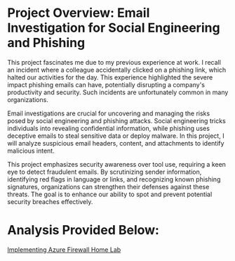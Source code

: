 # Project Overview: Email Investigation for Social Engineering and Phishing

This project fascinates me due to my previous experience at work. I recall an incident where a colleague accidentally clicked on a phishing link, which halted our activities for the day. This experience highlighted the severe impact phishing emails can have, potentially disrupting a company's productivity and security. Such incidents are unfortunately common in many organizations.

Email investigations are crucial for uncovering and managing the risks posed by social engineering and phishing attacks. Social engineering tricks individuals into revealing confidential information, while phishing uses deceptive emails to steal sensitive data or deploy malware. In this project, I will analyze suspicious email headers, content, and attachments to identify malicious intent. 

This project emphasizes security awareness over tool use, requiring a keen eye to detect fraudulent emails. By scrutinizing sender information, identifying red flags in language or links, and recognizing known phishing signatures, organizations can strengthen their defenses against these threats. The goal is to enhance our ability to spot and prevent potential security breaches effectively.

# Analysis Provided Below:
[Implementing Azure Firewall Home Lab](https://github.com/victormbogu1/Implementing-Azure-Firewall)
